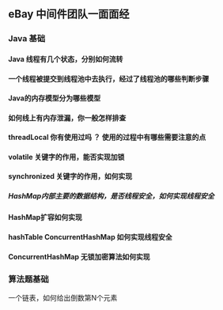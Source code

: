 ## eBay 中间件团队一面面经 # 

### Java 基础

#### Java 线程有几个状态，分别如何流转

#### 一个线程被提交到线程池中去执行，经过了线程池的哪些判断步骤

#### Java的内存模型分为哪些模型

#### 如何线上有内存泄漏，你一般怎样排查 

#### threadLocal 你有使用过吗 ？ 使用的过程中有哪些需要注意的点

#### volatile 关键字的作用，能否实现加锁

#### synchronized 关键字的作用，如何实现

##### HashMap内部主要的数据结构，是否线程安全，如何实现线程安全

#### HashMap扩容如何实现 

#### hashTable ConcurrentHashMap 如何实现线程安全

#### ConcurrentHashMap 无锁加密算法如何实现 

### 算法题基础
一个链表，如何给出倒数第N个元素